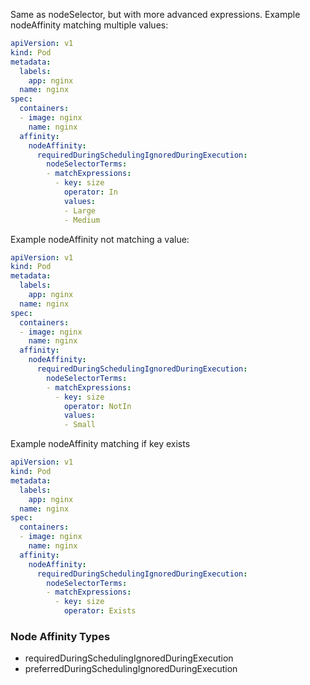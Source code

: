 Same as nodeSelector, but with more advanced expressions. Example nodeAffinity matching multiple values:
```yaml
apiVersion: v1
kind: Pod
metadata:
  labels:
    app: nginx
  name: nginx
spec:
  containers:
  - image: nginx
    name: nginx
  affinity:
    nodeAffinity:
      requiredDuringSchedulingIgnoredDuringExecution:
        nodeSelectorTerms:
        - matchExpressions:
          - key: size
            operator: In
            values:
            - Large
            - Medium
```
Example nodeAffinity not matching a value:
```yaml
apiVersion: v1
kind: Pod
metadata:
  labels:
    app: nginx
  name: nginx
spec:
  containers:
  - image: nginx
    name: nginx
  affinity:
    nodeAffinity:
      requiredDuringSchedulingIgnoredDuringExecution:
        nodeSelectorTerms:
        - matchExpressions:
          - key: size
            operator: NotIn
            values:
            - Small
```
Example nodeAffinity matching if key exists
```yaml
apiVersion: v1
kind: Pod
metadata:
  labels:
    app: nginx
  name: nginx
spec:
  containers:
  - image: nginx
    name: nginx
  affinity:
    nodeAffinity:
      requiredDuringSchedulingIgnoredDuringExecution:
        nodeSelectorTerms:
        - matchExpressions:
          - key: size
            operator: Exists
```

### Node Affinity Types
-   requiredDuringSchedulingIgnoredDuringExecution
-   preferredDuringSchedulingIgnoredDuringExecution
